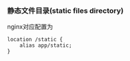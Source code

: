 
### 静态文件目录(static files directory)

nginx对应配置为

```
location /static {
    alias app/static;
}
```

